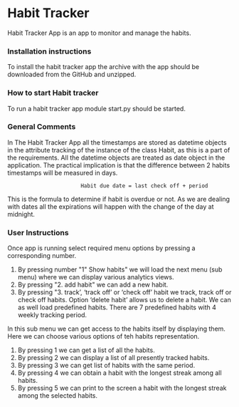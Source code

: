 # Habit Tracker 

Habit Tracker App is an app to monitor and manage the habits.

### Installation instructions
To install the habit tracker app the archive with the app should be downloaded from the GitHub and unzipped.

### How to start Habit tracker
To run a habit tracker app module start.py should be started.

### General Comments

In The Habit Tracker App all the timestamps are stored as datetime objects in the attribute tracking of the instance of the class Habit, as this is a part of the requirements. 
All the datetime objects are treated as date object in the application. The practical implication is that the difference between 2 habits timestamps will be measured in days. 

                           Habit due date = last check off + period

This is the formula to determine if habit is overdue or not. As we are dealing with dates all the expirations will happen with the change of the day at midnight. 

### User Instructions
Once app is running select required menu options by pressing a corresponding number. 
1. By pressing number "1"  Show habits" we will load the next menu (sub menu) where we can display various analytics views. 
2. By pressing "2. add habit" we can add a new habit. 
3. By pressing "3. track’, ‘track off’ or ‘check off’ 
habit  we track, track off or check off habits. Option ‘delete habit’ allows us to delete a habit. We can as well load predefined habits. 
There are 7 predefined habits with 4 weekly tracking period.

In this sub menu we can get access to the habits itself by displaying them. 
Here we can choose various options of teh habits representation. 
1. By pressing 1 we can get a list of all the habits. 
2. By pressing 2 we can display a list of all presently tracked habits. 
3. By pressing 3 we can get list of habits with the same period. 
4. By pressing 4 we can obtain a habit with the longest streak among all habits. 
5. By pressing 5 we can print to the screen a habit with the longest streak among the selected habits.


